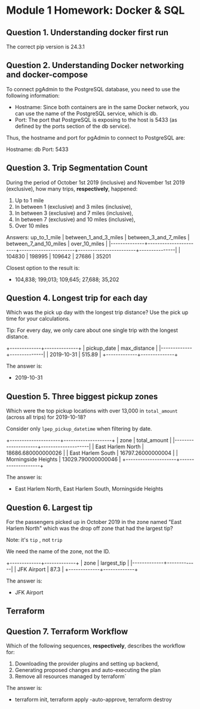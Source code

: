 # Module 1 Homework: Docker & SQL

## Question 1. Understanding docker first run 
The correct pip version is 24.3.1

## Question 2. Understanding Docker networking and docker-compose

To connect pgAdmin to the PostgreSQL database, you need to use the following information:

* Hostname: Since both containers are in the same Docker network, you can use the name of the PostgreSQL service, which is db.
* Port: The port that PostgreSQL is exposing to the host is 5433 (as defined by the ports section of the db service).

Thus, the hostname and port for pgAdmin to connect to PostgreSQL are:

Hostname: db
Port: 5433

## Question 3. Trip Segmentation Count

During the period of October 1st 2019 (inclusive) and November 1st 2019 (exclusive), how many trips, **respectively**, happened:
1. Up to 1 mile
2. In between 1 (exclusive) and 3 miles (inclusive),
3. In between 3 (exclusive) and 7 miles (inclusive),
4. In between 7 (exclusive) and 10 miles (inclusive),
5. Over 10 miles 

Answers:
up_to_1_mile | between_1_and_3_miles | between_3_and_7_miles | between_7_and_10_miles | over_10_miles |
|--------------+-----------------------+-----------------------+------------------------+---------------|
| 104830       | 198995                | 109642                | 27686                  | 35201      

Closest option to the result is:
- 104,838;  199,013;  109,645;  27,688;  35,202


## Question 4. Longest trip for each day

Which was the pick up day with the longest trip distance?
Use the pick up time for your calculations.

Tip: For every day, we only care about one single trip with the longest distance. 

+-------------+--------------+
| pickup_date | max_distance |
|-------------+--------------|
| 2019-10-31  | 515.89       |
+-------------+--------------+

The answer is:

- 2019-10-31

## Question 5. Three biggest pickup zones

Which were the top pickup locations with over 13,000 in
`total_amount` (across all trips) for 2019-10-18?

Consider only `lpep_pickup_datetime` when filtering by date.
 
+---------------------+--------------------+
| zone                | total_amount       |
|---------------------+--------------------|
| East Harlem North   | 18686.680000000026 |
| East Harlem South   | 16797.26000000004  |
| Morningside Heights | 13029.790000000046 |
+---------------------+--------------------+

The answer is:

- East Harlem North, East Harlem South, Morningside Heights


## Question 6. Largest tip

For the passengers picked up in October 2019 in the zone
named "East Harlem North" which was the drop off zone that had
the largest tip?

Note: it's `tip` , not `trip`

We need the name of the zone, not the ID.

+-------------+-------------+
| zone        | largest_tip |
|-------------+-------------|
| JFK Airport | 87.3        |
+-------------+-------------+

The answer is:

- JFK Airport

## Terraform

## Question 7. Terraform Workflow

Which of the following sequences, **respectively**, describes the workflow for: 
1. Downloading the provider plugins and setting up backend,
2. Generating proposed changes and auto-executing the plan
3. Remove all resources managed by terraform`

The answer is:

- terraform init, terraform apply -auto-approve, terraform destroy

